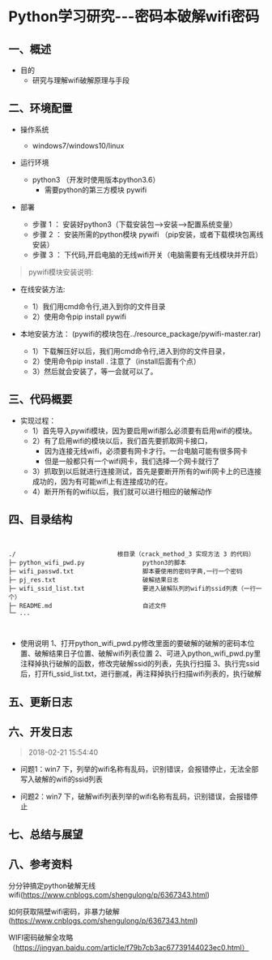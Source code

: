# Python学习研究---密码本破解wifi密码

## 一、概述

+ 目的
    + 研究与理解wifi破解原理与手段

## 二、环境配置
+ 操作系统
    + windows7/windows10/linux

+ 运行环境
    + python3 （开发时使用版本python3.6）
        + 需要python的第三方模块 pywifi

+ 部署
    + 步骤 1 ： 安装好python3（下载安装包-->安装-->配置系统变量）
    + 步骤 2 ： 安装所需的python模块 pywifi （pip安装，或者下载模块包离线安装）
    + 步骤 3 ： 下代码,开启电脑的无线wifi开关（电脑需要有无线模块并开启）


> pywifi模块安装说明:

+ 在线安装方法:
    + 1）我们用cmd命令行,进入到你的文件目录 
    + 2）使用命令pip install pywifi

+ 本地安装方法： (pywifi的模块包在../resource_package/pywifi-master.rar)
    + 1）下载解压好以后，我们用cmd命令行,进入到你的文件目录， 
    + 2）使用命令pip install . 注意了（install后面有个点） 
    + 3）然后就会安装了，等一会就可以了。




## 三、代码概要

+ 实现过程：
    + 1）首先导入pywifi模块，因为要启用wifi那么必须要有启用wifi的模块。
    + 2）有了启用wifi的模块以后，我们首先要抓取网卡接口，  
        + 因为连接无线wifi，必须要有网卡才行。一台电脑可能有很多网卡
        + 但是一般都只有一个wifi网卡，我们选择一个网卡就行了
    + 3）抓取到以后就进行连接测试，首先是要断开所有的wifi网卡上的已连接成功的，因为有可能wifi上有连接成功的在。
    + 4）断开所有的wifi以后，我们就可以进行相应的破解动作

## 四、目录结构

<pre><code>

./                            根目录（crack_method_3 实现方法 3 的代码）
├─ python_wifi_pwd.py                python3的脚本
├─ wifi_passwd.txt                   脚本要使用的密码字典,一行一个密码
├─ pj_res.txt                        破解结果日志
├─ wifi_ssid_list.txt                要进入破解队列的wifi的ssid列表（一行一个）
├─ README.md                         自述文件
└─ ...                               


</code></pre>

+ 使用说明
1、打开python_wifi_pwd.py修改里面的要破解的破解的密码本位置、破解结果日子位置、破解wifi列表位置
2、可进入python_wifi_pwd.py里注释掉执行破解的函数，修改完破解ssid的列表，先执行扫描
3、执行完ssid后，打开fi_ssid_list.txt，进行删减，再注释掉执行扫描wifi列表的，执行破解

## 五、更新日志



## 六、开发日志

>    2018-02-21 15:54:40 

+ 问题1：win7 下，列举的wifi名称有乱码，识别错误，会报错停止，无法全部写入破解的wifi的ssid列表

+ 问题2：win7 下，破解wifi列表列举的wifi名称有乱码，识别错误，会报错停止




## 七、总结与展望



## 八、参考资料

分分钟搞定python破解无线wifi(https://www.cnblogs.com/shengulong/p/6367343.html)

如何获取隔壁wifi密码，非暴力破解(https://www.cnblogs.com/shengulong/p/6367343.html)

WIFI密码破解全攻略（https://jingyan.baidu.com/article/f79b7cb3ac67739144023ec0.html）

